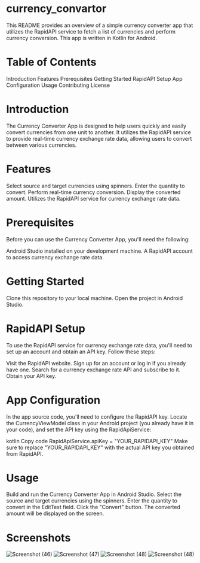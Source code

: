 # currency_convartor
This README provides an overview of a simple currency converter app that utilizes the RapidAPI service to fetch a list of
currencies and perform currency conversion. This app is written in Kotlin for Android.

# Table of Contents
Introduction
Features
Prerequisites
Getting Started
RapidAPI Setup
App Configuration
Usage
Contributing
License
# Introduction
The Currency Converter App is designed to help users quickly and easily convert currencies from one unit to another. It utilizes the
 RapidAPI service to provide real-time currency exchange rate data, allowing users to convert between various currencies.

# Features
Select source and target currencies using spinners.
Enter the quantity to convert.
Perform real-time currency conversion.
Display the converted amount.
Utilizes the RapidAPI service for currency exchange rate data.
# Prerequisites
Before you can use the Currency Converter App, you'll need the following:

Android Studio installed on your development machine.
A RapidAPI account to access currency exchange rate data.
# Getting Started
Clone this repository to your local machine.
Open the project in Android Studio.
# RapidAPI Setup
To use the RapidAPI service for currency exchange rate data, you'll need to set up an account and obtain an API key. Follow these steps:

Visit the RapidAPI website.
Sign up for an account or log in if you already have one.
Search for a currency exchange rate API and subscribe to it.
Obtain your API key.
# App Configuration
In the app source code, you'll need to configure the RapidAPI key. Locate the CurrencyViewModel class in your Android project (you already have it in your code), and set the API key using the RapidApiService:

kotlin
Copy code
RapidApiService.apiKey = "YOUR_RAPIDAPI_KEY"
Make sure to replace "YOUR_RAPIDAPI_KEY" with the actual API key you obtained from RapidAPI.

# Usage
Build and run the Currency Converter App in Android Studio.
Select the source and target currencies using the spinners.
Enter the quantity to convert in the EditText field.
Click the "Convert" button.
The converted amount will be displayed on the screen.
# Screenshots
![Screenshot (46)](https://github.com/AnshulThiraniya/currency_convartor/assets/70026554/d0519e78-4afa-4125-b433-d86b2c0b39c0)
![Screenshot (47)](https://github.com/AnshulThiraniya/currency_convartor/assets/70026554/42df07cc-bcf8-4d49-975c-f50102d54748)
![Screenshot (48)](https://github.com/AnshulThiraniya/currency_convartor/assets/70026554/5732e69d-e1ab-426b-99c0-a06eb50bfea3)
![Screenshot (48)](https://github.com/AnshulThiraniya/currency_convartor/assets/70026554/3f8c2fac-8083-4abf-a064-8f40f5d0f3e0)
